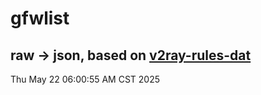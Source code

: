 # gfwlist
## raw -> json, based on [v2ray-rules-dat](https://github.com/Loyalsoldier/v2ray-rules-dat)
Thu May 22 06:00:55 AM CST 2025

